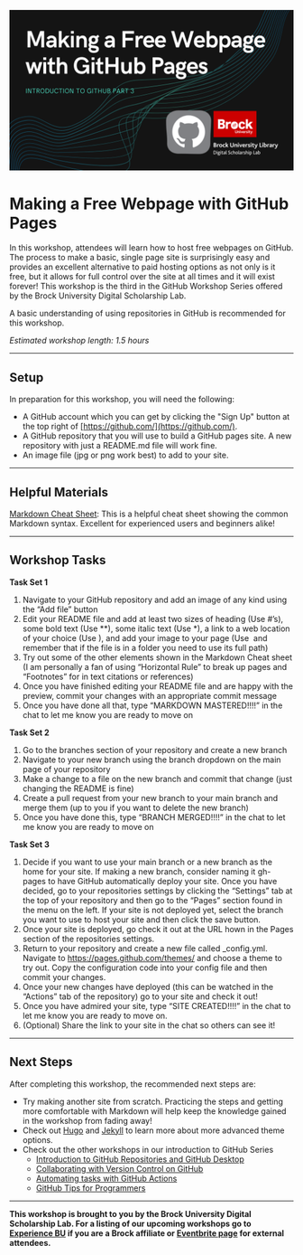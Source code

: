 ![Tool Logo](Github_Part3.png)

# Making a Free Webpage with GitHub Pages
In this workshop, attendees will learn how to host free webpages on GitHub.  The process to make a basic, single page site is surprisingly easy and provides an excellent alternative to paid hosting options as not only is it free, but it allows for full control over the site at all times and it will exist forever!  This workshop is the third in the GitHub Workshop Series offered by the Brock University Digital Scholarship Lab.

A basic understanding of using repositories in GitHub is recommended for this workshop.  

*Estimated workshop length: 1.5 hours*

----

## Setup
In preparation for this workshop, you will need the following: 

- A GitHub account which you can get by clicking the "Sign Up" button at the top right of [https://github.com/](https://github.com/).
- A GitHub repository that you will use to build a GitHub pages site.  A new repository with just a README.md file will work fine.
- An image file (jpg or png work best) to add to your site.  

----

## Helpful Materials
[Markdown Cheat Sheet](https://www.markdownguide.org/cheat-sheet/): This is a helpful cheat sheet showing the common Markdown syntax.  Excellent for experienced users and beginners alike!  

----

## Workshop Tasks

**Task Set 1**  
  
1. Navigate to your GitHub repository and add an image of any kind using the “Add file” button
2. Edit your README file and add at least two sizes of heading (Use #’s), some bold text (Use **), some italic text (Use *), a link to a web location of your choice (Use []() ), and add your image to your page (Use ![]() and remember that if the file is in a folder you need to use its full path)
3. Try out some of the other elements shown in the Markdown Cheat sheet (I am personally a fan of using “Horizontal Rule” to break up pages and “Footnotes” for in text citations or references)
4. Once you have finished editing your README file and are happy with the preview, commit your changes with an appropriate commit message
5. Once you have done all that, type “MARKDOWN MASTERED!!!!” in the chat to let me know you are ready to move on

  
**Task Set 2**  
  
1. Go to the branches section of your repository and create a new branch  
2. Navigate to your new branch using the branch dropdown on the main page of your repository  
3. Make a change to a file on the new branch and commit that change (just changing the README is fine)  
4. Create a pull request from your new branch to your main branch and merge them (up to you if you want to delete the new branch)  
5. Once you have done this, type “BRANCH MERGED!!!!” in the chat to let me know you are ready to move on  

**Task Set 3**  
  
1. Decide if you want to use your main branch or a new branch as the home for your site.  If making a new branch, consider naming it gh-pages to have GitHub automatically deploy your site.  Once you have decided, go to your repositories settings by clicking the “Settings” tab at the top of your repository and then go to the “Pages” section found in the menu on the left.  If your site is not deployed yet, select the branch you want to use to host your site and then click the save button.  
2. Once your site is deployed, go check it out at the URL hown in the Pages section of the repositories settings.  
3. Return to your repository and create a new file called _config.yml.  Navigate to https://pages.github.com/themes/ and choose a theme to try out.  Copy the configuration code into your config file and then commit your changes.  
4. Once your new changes have deployed (this can be watched in the “Actions” tab of the repository) go to your site and check it out!  
5. Once you have admired your site, type “SITE CREATED!!!!” in the chat to let me know you are ready to move on.  
6. (Optional) Share the link to your site in the chat so others can see it!  
  
  
----  

## Next Steps

After completing this workshop, the recommended next steps are:

 - Try making another site from scratch.  Practicing the steps and getting more comfortable with Markdown will help keep the knowledge gained in the workshop from fading away!
 - Check out [Hugo](https://gohugo.io/) and [Jekyll](https://jekyllrb.com/) to learn more about more advanced theme options.
 - Check out the other workshops in our introduction to GitHub Series
   - [Introduction to GitHub Repositories and GitHub Desktop](https://brockdsl.github.io/Introduction-to-GitHub-Repositories-and-GitHub-Desktop/)
   - [Collaborating with Version Control on GitHub](https://brockdsl.github.io/Collaborating-with-Version-Control-on-GitHub/)
   - [Automating tasks with GitHub Actions](https://brockdsl.github.io/Automating-tasks-with-GitHub-Actions/)
   - [GitHub Tips for Programmers](https://brockdsl.github.io/GitHub-Tips-for-Programmers/)



----
 

  
**This workshop is brought to you by the Brock University Digital Scholarship Lab.  For a listing of our upcoming workshops go to [Experience BU](https://experiencebu.brocku.ca/organization/dsl) if you are a Brock affiliate or [Eventbrite page](https://www.eventbrite.ca/o/brock-university-digital-scholarship-lab-21661627350) for external attendees.**

